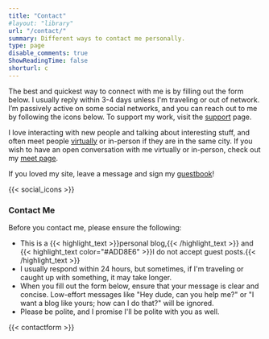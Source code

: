 ```yaml
---
title: "Contact"
#layout: "library"
url: "/contact/"
summary: Different ways to contact me personally.
type: page
disable_comments: true
ShowReadingTime: false
shorturl: c
---
```


The best and quickest way to connect with me is by filling out the form below. I usually reply within 3-4 days unless I'm traveling or out of network. I’m passively active on some social networks, and you can reach out to me by following the icons below. To support my work, visit the [support](/support) page.


I love interacting with new people and talking about interesting stuff, and often meet people [virtually](/unoffice-hours) or in-person if they are in the same city. If you wish to have an open conversation with me virtually or in-person, check out my [meet page](/meet).

If you loved my site, leave a message and sign my [guestbook](/guestbook)!

{{< social_icons >}}


### Contact Me

Before you contact me, please ensure the following:

- This is a {{< highlight_text >}}personal blog,{{< /highlight_text >}} and {{< highlight_text color="#ADD8E6" >}}I do not accept guest posts.{{< /highlight_text >}}
- I usually respond within 24 hours, but sometimes, if I'm traveling or caught up with something, it may take longer.
- When you fill out the form below, ensure that your message is clear and concise. Low-effort messages like "Hey dude, can you help me?" or "I want a blog like yours; how can I do that?" will be ignored.
- Please be polite, and I promise I'll be polite with you as well.






{{< contactform >}}
